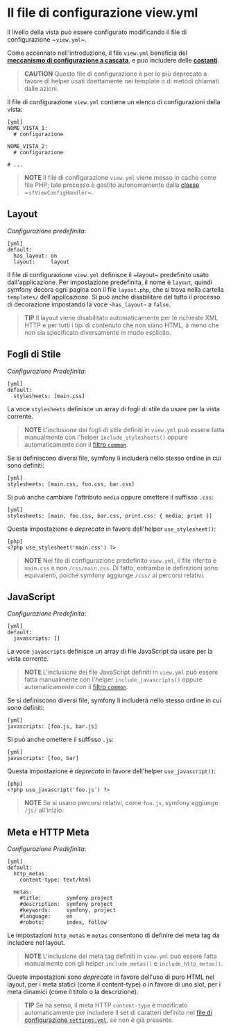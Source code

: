 Il file di configurazione view.yml
==================================

Il livello della vista può essere configurato modificando il file
di configurazione ~`view.yml`~.

Come accennato nell'introduzione, il file `view.yml` beneficia del
[**meccanismo di configurazione a cascata**](#chapter_03_configurazione_a_cascata),
e può includere delle [**costanti**](#chapter_03_costanti).

>**CAUTION**
>Questo file di configurazione è per lo più deprecato a favore di helper
>usati direttamente nei template o di metodi chiamati dalle azioni.

Il file di configurazione `view.yml` contiene un elenco di configurazioni
della vista:

    [yml]
    NOME_VISTA_1:
      # configurazione

    NOME_VISTA_2:
      # configurazione

    # ...

>**NOTE**
>Il file di configurazione `view.yml` viene messo in cache come file
>PHP; tale processo è gestito autonomamente dalla
>[classe](#chapter_14_config_handlers_yml) ~`sfViewConfigHandler`~.

Layout
------

*Configurazione predefinita*:

    [yml]
    default:
      has_layout: on
      layout:     layout

Il file di configurazione `view.yml` definisce il ~layout~ predefinito
usato dall'applicazione. Per impostazione predefinita, il nome è `layout`,
quindi symfony decora ogni pagina con il file `layout.php`, che si trova
nella cartella `templates/` dell'applicazione. Si può anche disabilitare
del tutto il processo di decorazione impostando la voce `~has_layout~`
a `false`.

>**TIP**
>Il layout viene disabilitato automaticamente per le richieste XML HTTP
>e per tutti i tipi di contenuto che non siano HTML, a meno che non sia
>specificato diversamente in modo esplicito.

Fogli di Stile
--------------

*Configurazione Predefinita*:

    [yml]
    default:
      stylesheets: [main.css]

La voce `stylesheets` definisce un array di fogli di stile da usare per
la vista corrente.

>**NOTE**
>L'inclusione dei fogli di stile definiti in `view.yml` può essere fatta
>manualmente con l'helper `include_stylesheets()` oppure automaticamente
>con il [filtro `common`](#chapter_12_common).

Se si definiscono diversi file, symfony li includerà nello stesso ordine
in cui sono definiti:

    [yml]
    stylesheets: [main.css, foo.css, bar.css]

Si può anche cambiare l'attributo `media` oppure omettere il suffisso
`.css`:

    [yml]
    stylesheets: [main, foo.css, bar.css, print.css: { media: print }]

Questa impostazione è *deprecata* in favore dell'helper `use_stylesheet()`:

    [php]
    <?php use_stylesheet('main.css') ?>

>**NOTE**
>Nel file di configurazione predefinito `view.yml`, il file riferito è
>`main.css` e non `/css/main.css`. Di fatto, entrambe le definizioni sono
>equivalenti, poiché symfony aggiunge `/css/` ai percorsi relativi.

JavaScript
----------

*Configurazione Predefinita*:

    [yml]
    default:
      javascripts: []

La voce `javascripts` definisce un array di file JavaScript da usare per
la vista corrente.

>**NOTE**
>L'inclusione dei file JavaScript definiti in `view.yml` può essere fatta
>manualmente con l'helper `include_javascripts()` oppure automaticamente
>con il [filtro `common`](#chapter_12_common).

Se si definiscono diversi file, symfony li includerà nello stesso ordine
in cui sono definiti:

    [yml]
    javascripts: [foo.js, bar.js]

Si può anche omettere il suffisso `.js`:

    [yml]
    javascripts: [foo, bar]

Questa impostazione è *deprecata* in favore dell'helper `use_javascript()`:

    [php]
    <?php use_javascript('foo.js') ?>

>**NOTE**
>Se si usano percorsi relativi, come `foo.js`, symfony aggiunge `/js/`
>all'inizio.

Meta e HTTP Meta
----------------

*Configurazione Predefinita*:

    [yml]
    default:
      http_metas:
        content-type: text/html

      metas:
        #title:        symfony project
        #description:  symfony project
        #keywords:     symfony, project
        #language:     en
        #robots:       index, follow

Le impostazioni `http_metas` e `metas` consentono di definire dei meta
tag da includere nel layout.


>**NOTE**
>L'inclusione dei meta tag definiti in `view.yml` può essere fatta
>manualmente con gli helper `include_metas()` e `include_http_metas()`.

Queste impostazioni sono *deprecate* in favore dell'uso di puro HTML
nel layout, per i meta statici (come il content-type) o in favore
di uno slot, per i meta dinamici (come il titolo o la descrizione).

>**TIP**
>Se ha senso, il meta HTTP `content-type` è modificato automaticamente
>per includere il set di caratteri definito nel
>[file di configurazione `settings.yml`](#chapter_04_sub_charset),
>se non è già presente.
